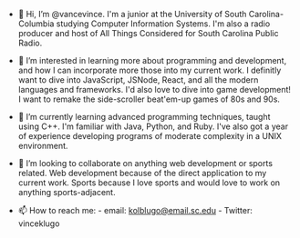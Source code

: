 - 👋 Hi, I’m @vancevince. I'm a junior at the University of South Carolina-Columbia studying Computer Information Systems. 
     I'm also a radio producer and host of All Things Considered for South Carolina Public Radio.
     
- 👀 I’m interested in learning more about programming and development, and how I can incorporate more those into my current work.
     I definitly want to dive into JavaScript, JSNode, React, and all the modern languages and frameworks. I'd also love to dive into 
     game development! I want to remake the side-scroller beat'em-up games of 80s and 90s.

- 🌱 I’m currently learning advanced programming techniques, taught using C++. I'm familiar with Java, Python, and Ruby. I've also 
     got a year of experience developing programs of moderate complexity in a UNIX environment.
     
- 💞️ I’m looking to collaborate on anything web development or sports related. Web development because of the direct application
     to my current work. Sports because I love sports and would love to work on anything sports-adjacent. 
- 📫 How to reach me: 
        - email: kolblugo@email.sc.edu
        - Twitter: vinceklugo

<!---
vancevince/vancevince is a ✨ special ✨ repository because its `README.md` (this file) appears on your GitHub profile.
You can click the Preview link to take a look at your changes.
--->
